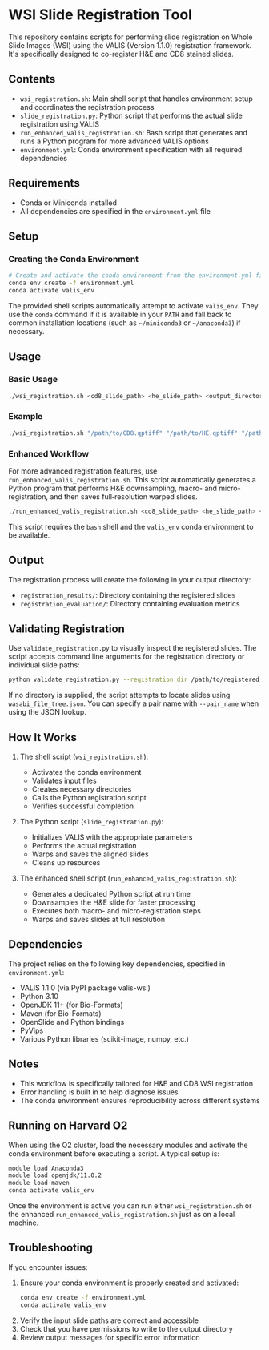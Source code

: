 # WSI Slide Registration Tool

This repository contains scripts for performing slide registration on Whole Slide Images (WSI) using the VALIS (Version 1.1.0) registration framework. It's specifically designed to co-register H&E and CD8 stained slides.

## Contents

- `wsi_registration.sh`: Main shell script that handles environment setup and coordinates the registration process
- `slide_registration.py`: Python script that performs the actual slide registration using VALIS
- `run_enhanced_valis_registration.sh`: Bash script that generates and runs a Python program for more advanced VALIS options
- `environment.yml`: Conda environment specification with all required dependencies

## Requirements

- Conda or Miniconda installed
- All dependencies are specified in the `environment.yml` file

## Setup

### Creating the Conda Environment

```bash
# Create and activate the conda environment from the environment.yml file
conda env create -f environment.yml
conda activate valis_env
```

The provided shell scripts automatically attempt to activate `valis_env`. They
use the `conda` command if it is available in your `PATH` and fall back to
common installation locations (such as `~/miniconda3` or `~/anaconda3`) if
necessary.

## Usage

### Basic Usage

```bash
./wsi_registration.sh <cd8_slide_path> <he_slide_path> <output_directory>
```

### Example

```bash
./wsi_registration.sh "/path/to/CD8.qptiff" "/path/to/HE.qptiff" "/path/to/output"
```

### Enhanced Workflow

For more advanced registration features, use `run_enhanced_valis_registration.sh`. This
script automatically generates a Python program that performs H&E downsampling,
macro- and micro-registration, and then saves full‑resolution warped slides.

```bash
./run_enhanced_valis_registration.sh <cd8_slide_path> <he_slide_path> <output_directory>
```

This script requires the `bash` shell and the `valis_env` conda environment to be available.

## Output

The registration process will create the following in your output directory:

- `registration_results/`: Directory containing the registered slides
- `registration_evaluation/`: Directory containing evaluation metrics

## Validating Registration

Use `validate_registration.py` to visually inspect the registered slides. The script
accepts command line arguments for the registration directory or individual slide
paths:

```bash
python validate_registration.py --registration_dir /path/to/registered_slides
```

If no directory is supplied, the script attempts to locate slides using
`wasabi_file_tree.json`. You can specify a pair name with `--pair_name` when using
the JSON lookup.

## How It Works

1. The shell script (`wsi_registration.sh`):
   - Activates the conda environment
   - Validates input files
   - Creates necessary directories
   - Calls the Python registration script
   - Verifies successful completion

2. The Python script (`slide_registration.py`):
   - Initializes VALIS with the appropriate parameters
   - Performs the actual registration
   - Warps and saves the aligned slides
   - Cleans up resources
3. The enhanced shell script (`run_enhanced_valis_registration.sh`):
   - Generates a dedicated Python script at run time
   - Downsamples the H&E slide for faster processing
   - Executes both macro- and micro-registration steps
   - Warps and saves slides at full resolution

## Dependencies

The project relies on the following key dependencies, specified in `environment.yml`:
- VALIS 1.1.0 (via PyPI package valis-wsi)
- Python 3.10
- OpenJDK 11+ (for Bio-Formats)
- Maven (for Bio-Formats)
- OpenSlide and Python bindings
- PyVips
- Various Python libraries (scikit-image, numpy, etc.)

## Notes

- This workflow is specifically tailored for H&E and CD8 WSI registration
- Error handling is built in to help diagnose issues
- The conda environment ensures reproducibility across different systems

## Running on Harvard O2

When using the O2 cluster, load the necessary modules and activate the conda
environment before executing a script. A typical setup is:

```bash
module load Anaconda3
module load openjdk/11.0.2
module load maven
conda activate valis_env
```

Once the environment is active you can run either `wsi_registration.sh` or the
enhanced `run_enhanced_valis_registration.sh` just as on a local machine.

## Troubleshooting

If you encounter issues:

1. Ensure your conda environment is properly created and activated:
   ```bash
   conda env create -f environment.yml
   conda activate valis_env
   ```
2. Verify the input slide paths are correct and accessible
3. Check that you have permissions to write to the output directory
4. Review output messages for specific error information
